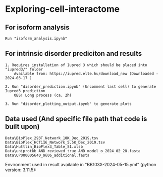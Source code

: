 # Exploring-cell-interactome

## For isoform analysis
    Run "isoform_analysis.ipynb"

## For intrinsic disorder prediciton and results
    1. Requires installation of Iupred 3 which should be placed into "iupred3/" folder
        Available from: https://iupred.elte.hu/download_new (Downloaded - 2024-03-17 )

    2. Run "disorder_prediction.ipynb" (Uncomment last cell) to generate Iupred3 prediction
        OBS! Long process (ca. 2h)
        
    3. Run "disorder_plotting_output.ipynb" to generate plots

## Data used (And specific file path that code is built upon)
    Data\BioPlex_293T_Network_10K_Dec_2019.tsv
    Data\BioPlex_HCT116_Network_5.5K_Dec_2019.tsv
    Data\Huttlin_BioPlex3_Table_S1.xlsb
    Data\uniprotkb_AND_reviewed_true_AND_model_o_2024_02_28.fasta
    Data\UP000005640_9606_additional.fasta

Environment used in result available in "BB103X-2024-05-15.yml" (python version: 3.11.5):

